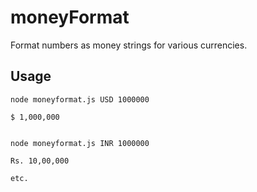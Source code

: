 # moneyFormat
Format numbers as money strings for various currencies. 

Usage
-----

    node moneyformat.js USD 1000000

    $ 1,000,000

    
    node moneyformat.js INR 1000000

    Rs. 10,00,000

    etc.
